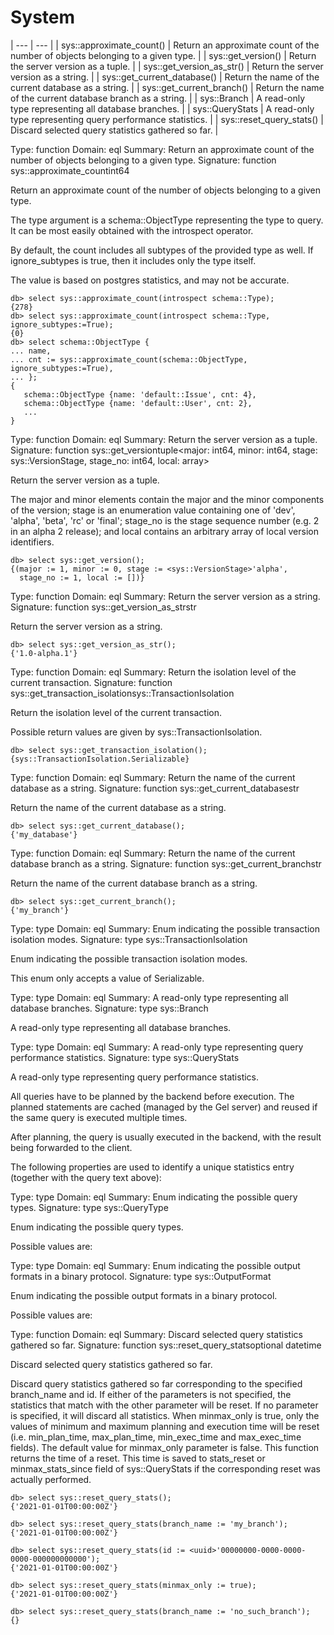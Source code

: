 # System

| --- | --- |
| sys::approximate_count() | Return an approximate count of the number of objects belonging to a given type. |
| sys::get_version() | Return the server version as a tuple. |
| sys::get_version_as_str() | Return the server version as a string. |
| sys::get_current_database() | Return the name of the current database as a string. |
| sys::get_current_branch() | Return the name of the current database branch as a string. |
| sys::Branch | A read-only type representing all database branches. |
| sys::QueryStats | A read-only type representing query performance statistics. |
| sys::reset_query_stats() | Discard selected query statistics gathered so far. |

Type: function
Domain: eql
Summary: Return an approximate count of the number of objects belonging to a given type.
Signature: function sys::approximate_countint64


Return an approximate count of the number of objects belonging to a given type.

The type argument is a schema::ObjectType representing the type to query.  It can be most easily obtained with the introspect operator.

By default, the count includes all subtypes of the provided type as well. If ignore_subtypes is true, then it includes only the type itself.

The value is based on postgres statistics, and may not be accurate.

```edgeql-repl
db> select sys::approximate_count(introspect schema::Type);
{278}
db> select sys::approximate_count(introspect schema::Type, ignore_subtypes:=True);
{0}
db> select schema::ObjectType {
... name,
... cnt := sys::approximate_count(schema::ObjectType, ignore_subtypes:=True),
... };
{
   schema::ObjectType {name: 'default::Issue', cnt: 4},
   schema::ObjectType {name: 'default::User', cnt: 2},
   ...
}
```

Type: function
Domain: eql
Summary: Return the server version as a tuple.
Signature: function sys::get_versiontuple<major: int64, minor: int64, stage: sys::VersionStage, stage_no: int64, local: array<str>>


Return the server version as a tuple.

The major and minor elements contain the major and the minor components of the version; stage is an enumeration value containing one of 'dev', 'alpha', 'beta', 'rc' or 'final'; stage_no is the stage sequence number (e.g. 2 in an alpha 2 release); and local contains an arbitrary array of local version identifiers.

```edgeql-repl
db> select sys::get_version();
{(major := 1, minor := 0, stage := <sys::VersionStage>'alpha',
  stage_no := 1, local := [])}
```

Type: function
Domain: eql
Summary: Return the server version as a string.
Signature: function sys::get_version_as_strstr


Return the server version as a string.

```edgeql-repl
db> select sys::get_version_as_str();
{'1.0-alpha.1'}
```

Type: function
Domain: eql
Summary: Return the isolation level of the current transaction.
Signature: function sys::get_transaction_isolationsys::TransactionIsolation


Return the isolation level of the current transaction.

Possible return values are given by sys::TransactionIsolation.

```edgeql-repl
db> select sys::get_transaction_isolation();
{sys::TransactionIsolation.Serializable}
```

Type: function
Domain: eql
Summary: Return the name of the current database as a string.
Signature: function sys::get_current_databasestr


Return the name of the current database as a string.

```edgeql-repl
db> select sys::get_current_database();
{'my_database'}
```

Type: function
Domain: eql
Summary: Return the name of the current database branch as a string.
Signature: function sys::get_current_branchstr


Return the name of the current database branch as a string.

```edgeql-repl
db> select sys::get_current_branch();
{'my_branch'}
```

Type: type
Domain: eql
Summary: Enum indicating the possible transaction isolation modes.
Signature: type sys::TransactionIsolation


Enum indicating the possible transaction isolation modes.

This enum only accepts a value of Serializable.

Type: type
Domain: eql
Summary: A read-only type representing all database branches.
Signature: type sys::Branch


A read-only type representing all database branches.

Type: type
Domain: eql
Summary: A read-only type representing query performance statistics.
Signature: type sys::QueryStats


A read-only type representing query performance statistics.

All queries have to be planned by the backend before execution. The planned statements are cached (managed by the Gel server) and reused if the same query is executed multiple times.

After planning, the query is usually executed in the backend, with the result being forwarded to the client.

The following properties are used to identify a unique statistics entry (together with the query text above):

Type: type
Domain: eql
Summary: Enum indicating the possible query types.
Signature: type sys::QueryType


Enum indicating the possible query types.

Possible values are:

Type: type
Domain: eql
Summary: Enum indicating the possible output formats in a binary protocol.
Signature: type sys::OutputFormat


Enum indicating the possible output formats in a binary protocol.

Possible values are:

Type: function
Domain: eql
Summary: Discard selected query statistics gathered so far.
Signature: function sys::reset_query_statsoptional datetime


Discard selected query statistics gathered so far.

Discard query statistics gathered so far corresponding to the specified branch_name and id. If either of the parameters is not specified, the statistics that match with the other parameter will be reset. If no parameter is specified, it will discard all statistics. When minmax_only is true, only the values of minimum and maximum planning and execution time will be reset (i.e. min_plan_time, max_plan_time, min_exec_time and max_exec_time fields). The default value for minmax_only parameter is false. This function returns the time of a reset. This time is saved to stats_reset or minmax_stats_since field of sys::QueryStats if the corresponding reset was actually performed.

```edgeql-repl
db> select sys::reset_query_stats();
{'2021-01-01T00:00:00Z'}

db> select sys::reset_query_stats(branch_name := 'my_branch');
{'2021-01-01T00:00:00Z'}

db> select sys::reset_query_stats(id := <uuid>'00000000-0000-0000-0000-000000000000');
{'2021-01-01T00:00:00Z'}

db> select sys::reset_query_stats(minmax_only := true);
{'2021-01-01T00:00:00Z'}

db> select sys::reset_query_stats(branch_name := 'no_such_branch');
{}
```

